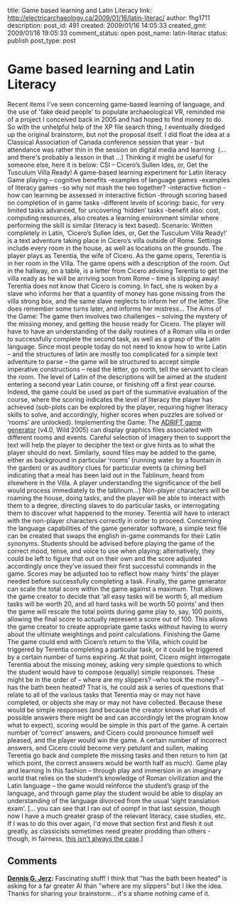 title: Game based learning and Latin Literacy
link: http://electricarchaeology.ca/2009/01/16/latin-literac/
author: fhg1711
description: 
post_id: 491
created: 2009/01/16 14:05:33
created_gmt: 2009/01/16 19:05:33
comment_status: open
post_name: latin-literac
status: publish
post_type: post

# Game based learning and Latin Literacy

Recent items I've seen concerning game-based learning of language, and the use of 'fake dead people' to populate archaeological VR, reminded me of a project I conceived back in 2005 and had hoped to find money to do. So with the unhelpful help of the XP file search thing, I eventually dredged up the original brainstorm, but not the proposal itself. I did float the idea at a Classical Association of Canada conference session that year - but attendance was rather thin in the session on digital media and learning  (... and there's probably a lesson in that ...) Thinking it might be useful for someone else, here it is below: CSI – Cicero’s Sullen Ides, or, Get the Tusculum Villa Ready! A game-based learning experiment for Latin literacy Game playing – cognitive benefits -examples of language games -examples of literacy games -so why not mash the two together? -interactive fiction -how can learning be assessed in interactive fiction -through scoring based on completion of in game tasks -different levels of scoring: basic, for very limited tasks advanced, for uncovering ‘hidden’ tasks -benefit also: cost, computing resources, also creates a learning environment similar where performing the skill is similar (literacy is text based). Scenario: Written completely in Latin, ‘Cicero’s Sullen Ides, or, Get the Tusculum Villa Ready!’ is a text adventure taking place in Cicero’s villa outside of Rome. Settings include every room in the house, as well as locations on the grounds. The player plays as Terentia, the wife of Cicero. As the game opens, Terentia is in her room in the Villa. The game opens with a description of the room. Out in the hallway, on a table, is a letter from Cicero advising Terentia to get the villa ready as he will be arriving soon from Rome – time is slipping away! Terentia does not know that Cicero is coming. In fact, she is woken by a slave who informs her that a quantity of money has gone missing from the villa strong box, and the same slave neglects to inform her of the letter. She does remember some turns later, and informs her mistress... The Aims of the Game: The game then involves two challenges – solving the mystery of the missing money, and getting the house ready for Cicero. The player will have to have an understanding of the daily routines of a Roman villa in order to successfully complete the second task, as well as a grasp of the Latin language. Since most people today do not need to know how to write Latin – and the structures of latin are mostly too complicated for a simple text adventure to parse – the game will be structured to accept simple imperative constructions – read the letter, go north, tell the servant to clean the room. The level of Latin of the descriptions will be aimed at the student entering a second year Latin course, or finishing off a first year course. Indeed, the game could be used as part of the summative evaluation of the course, where the scoring indicates the level of literacy the player has achieved (sub-plots can be explored by the player, requiring higher literacy skills to solve, and accordingly, higher scores when puzzles are solved or ‘rooms’ are unlocked). Implementing the Game: The [ADRIFT game generator](http://www.adrift.org.uk/cgi/new/adrift.cgi) (v4.0, Wild 2005) can display graphics files associated with different rooms and events. Careful selection of imagery then to support the text will help the player to decipher the text or give hints as to what the player should do next. Similarly, sound files may be added to the game, either as background in particular ‘rooms’ (running water by a fountain in the garden) or as auditory clues for particular events (a chiming bell indicating that a meal has been laid out in the Tablinum, heard from elsewhere in the Villa. A player understanding the significance of the bell would process immediately to the tablinum...) Non-player characters will be roaming the house, doing tasks, and the player will be able to interact with them to a degree, directing slaves to do particular tasks, or interrogating them to discover what happened to the money. Terentia will have to interact with the non-player characters correctly in order to proceed. Concerning the language capabilities of the game generator software, a simple text file can be created that swaps the english in-game commands for their Latin synonyms. Students should be advised before playing the game of the correct mood, tense, and voice to use when playing; alternatively, they could be left to figure that out on their own and the score adjusted accordingly once they’ve issued their first successful commands in the game. Scores may be adjusted too to reflect how many ‘hints’ the player needed before successfully completing a task. Finally, the game generator can scale the total score within the game against a maximum. That allows the game creator to decide that ‘all easy tasks will be worth 5, all medium tasks will be worth 20, and all hard tasks will be worth 50 points’ and then the game will rescale the total points during game play to, say, 100 points, allowing the final score to actually represent a score out of 100. This allows the game creator to create appropriate game tasks without having to worry about the ultimate weightings and point calculations. Finishing the Game The game could end with Cicero’s return to the Villa, which could be triggered by Terentia completing a particular task, or it could be triggered by a certain number of turns expiring. At that point, Cicero might interrogate Terentia about the missing money, asking very simple questions to which the student would have to compose (equally) simple responses. These might be in the order of – where are my slippers? –who took the money? –has the bath been heated? That is, he could ask a series of questions that relate to all of the various tasks that Terentia may or may not have completed, or objects she may or may not have collected. Because these would be simple responses (and because the creator knows what kinds of possible answers there might be and can accordingly let the program know what to expect), scoring would be simple in this part of the game. A certain number of ‘correct’ answers, and Cicero could pronounce himself well pleased, and the player would win the game. A certain number of incorrect answers, and Cicero could become very petulant and sullen, making Terentia go back and complete the missing tasks and then return to him (at which point, the correct answers would be worth half as much). Game play and learning In this fashion – through play and immersion in an imaginary world that relies on the student’s knowledge of Roman civilization and the Latin language – the game would reinforce the student’s grasp of the language, and through game play the student would be able to display an understanding of the language divorced from the usual ‘sight translation exam’. [... you can see that I ran out of oompf in that last session, though now I have a much greater grasp of the relevant literacy, case studies, etc. If I was to do this over again, I'd move that section first and flesh it out greatly, as classicists sometimes need greater prodding than others - though, in fairness, [this isn't always the case](http://eclassics.ning.com/).]

## Comments

**[Dennis G. Jerz](#1794 "2009-01-17 03:51:14"):** Fascinating stuff! I think that "has the bath been heated" is asking for a far greater AI than "where are my slippers" but I like the idea. Thanks for sharing your brainstorm... it's a shame nothing came of it.

